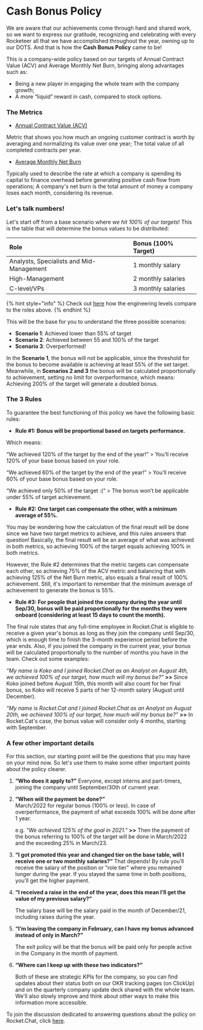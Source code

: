 # Cash Bonus Policy

We are aware that our achievements come through hard and shared work, so we want to express our gratitude, recognizing and celebrating with every Rocketeer all that we have accomplished throughout the year, owning up to our DOTS. And that is how the **Cash Bonus Policy** came to be! 

This is a company-wide policy based on our targets of Annual Contract Value \(ACV\) and Average Monthly Net Burn, bringing along advantages such as:

* Being a new player in engaging the whole team with the company growth;
* A more “liquid” reward in cash, compared to stock options.

### The Metrics

* [Annual Contract Value \(ACV\)](https://app.clickup.com/t/3506ub)

Metric that shows you how much an ongoing customer contract is worth by averaging and normalizing its value over one year; The total value of all completed contracts per year.

* [Average Monthly Net Burn](https://app.clickup.com/t/616688)

Typically used to describe the rate at which a company is spending its capital to finance overhead before generating positive cash flow from operations; A company's net burn is the total amount of money a company loses each month, considering its revenue.

### Let's talk numbers!

Let's start off from a base scenario where _we hit 100% of our targets_! This is the table that will determine the bonus values to be distributed:

| Role | Bonus \(100% Target\) |
| :--- | :--- |
| Analysts, Specialists and Mid-Management | 1 monthly salary |
| High-Management | 2 monthly salaries |
| C-level/VPs | 3 monthly salaries |

{% hint style="info" %}
Check out [here](career-path.md#levels) how the engineering levels compare to the roles above.
{% endhint %}

This will be the base for you to understand the three possible scenarios:

* **Scenario 1**: Achieved lower than 55% of target
* **Scenario 2**: Achieved between 55 and 100% of the target
* **Scenario 3**: Overperformed! 

In the **Scenario 1**, the bonus will not be applicable, since the threshold for the bonus to become available is achieving at least 55% of the set target. Meanwhile, in **Scenarios 2 and 3** the bonus will be calculated proportionally to achievement, setting no limit for overperformance, which means: Achieving 200% of the target will generate a doubled bonus.

### The 3 Rules

To guarantee the best functioning of this policy we have the following basic rules:

* **Rule \#1: Bonus will be proportional based on targets performance.**

Which means: 

“We achieved 120% of the target by the end of the year!” &gt; You’ll receive 120% of your base bonus based on your role.

“We achieved 60% of the target by the end of the year!” &gt; You’ll receive 60% of your base bonus based on your role.

“We achieved only 50% of the target :\(“ &gt; The bonus won’t be applicable under 55% of target achievement. 

* **Rule \#2: One target can compensate the other, with a minimum average of 55%.**

You may be wondering how the calculation of the final result will be done since we have two target metrics to achieve, and this rules answers that question! Basically, the final result will be an average of what was achieved in both metrics, so achieving 100% of the target equals achieving 100% in both metrics.

However, the Rule \#2 determines that the metric targets can compensate each other, so achieving 75% of the ACV metric and balancing that with achieving 125% of the Net Burn metric, also equals a final result of 100% achievement. Still, it's important to remember that the minimum average of achievement to generate the bonus is 55%.

* **Rule \#3: For people that joined the company during the year until Sep/30, bonus will be paid proportionally for the months they were onboard \(considering at least 15 days to count the month\).**

The final rule states that any full-time employee in Rocket.Chat is eligible to receive a given year's bonus as long as they join the company until Sep/30, which is enough time to finish the 3-month experience period before the year ends. Also, if you joined the company in the current year, your bonus will be calculated proportionally to the number of months you have in the team. Check out some examples:

_“My name is Koko and I joined Rocket.Chat as an Analyst on August 4th, we achieved 100% of our target, how much will my bonus be?"_ **&gt;&gt;** Since Koko joined before August 15th, this month will also count for her final bonus, so Koko will receive 5 parts of her 12-month salary \(August until December\). 

_“My name is Rocket.Cat and I joined Rocket.Chat as an Analyst on August 20th, we achieved 100% of our target, how much will my bonus be?”_  **&gt;&gt;** In Rocket.Cat's case, the bonus value will consider only 4 months, starting with September.

### A few other important details

For this section, our starting point will be the questions that you may have on your mind now. So let's use them to make some other important points about the policy clearer.

1. **“Who does it apply to?”**  Everyone, except interns and part-timers, joining the company until September/30th of current year. 
2. **“When will the payment be done?”**   
   March/2022 for regular bonus \(100% or less\). In case of overperformance, the payment of what exceeds 100% will be done after 1 year.

   e.g. _“We achieved 125% of the goal in 2021."_  **&gt;&gt;** Then the payment of the bonus referring to 100% of the target will be done in March/2022 and the exceeding 25% in March/23. 

3. **“I got promoted this year and changed tier on the base table, will I receive one or two monthly salaries?”**  That depends! By rule you’ll receive the salary of the position or "role tier" where you remained longer during the year. If you stayed the same time in both positions, you’ll get the higher payment.
4. **“I received a raise in the end of the year, does this mean I’ll get the value of my previous salary?”**

   The salary base will be the salary paid in the month of December/21, including raises during the year.

5. **“I’m leaving the company in February, can I have my bonus advanced instead of only in March?”**

   The exit policy will be that the bonus will be paid only for people active in the Company in the month of payment.

6. **“Where can I keep up with these two indicators?”**

   Both of these are strategic KPIs for the company, so you can find updates about their status both on our OKR tracking pages \(on ClickUp\) and on the quarterly company update deck shared with the whole team. We'll also slowly improve and think about other ways to make this information more accessible.  

To join the discussion dedicated to answering questions about the policy on Rocket.Chat, click [here](https://go.rocket.chat/invite?host=open.rocket.chat&path=invite%2FtYXQNR).

